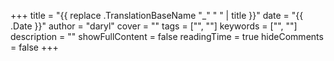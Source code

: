 +++
title = "{{ replace .TranslationBaseName "_" " " | title }}"
date = "{{ .Date }}"
author = "daryl"
cover = ""
tags = ["", ""]
keywords = ["", ""]
description = ""
showFullContent = false
readingTime = true
hideComments = false
+++
